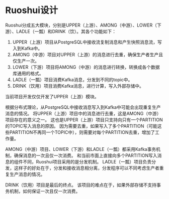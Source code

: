 # Ruoshui设计

Ruoshui分成五大模块，分别是UPPER（上游）、AMONG（中游）、LOWER（下游）、LADLE（一瓢）和DRINK（饮）。其各个功能如下：
1. UPPER（上游）项目从PostgreSQL中接收流复制消息和产生快照消息流，写入到Kafka中。
2. AMONG（中游）项目对UPPER（上游）的消息进行去重，确保生产者生产且仅生产一次。
3. LOWER（下游）项目将AMONG（中游）的消息进行转换，转换成各个数据库通用的格式。
4. LADLE（一瓢）项目消费Kafka消息，分发到不同的topic中。
5. DRINK（饮用）项目消费Kafka消息，进行计算，写入外部存储中。

当前项目开发仅仅开发了UPPER（上游）模块。

根据分布式理论，从PostgreSQL中接收消息写入到Kafka中可能会出现重复生产消息的情况。
将UPPER（上游）项目中的消息进行去重，这是AMONG（中游）项目存在的意义之一。
这也是UPPER（上游）项目只支持向只有一个PARTITION的TOPIC写入消息的原因。
因为需要去重，如果写入了多个PARTITION（可能这些PARTITION不再同一个TOPIC中），则需要对每个PARTITION去重，增加了工作量。

AMONG（中游）项目、LOWER（下游）和LADLE（一瓢）都采用Kafka事务机制，确保消息的一次且仅一次消费。
和当前市面上直接向多个PARTITION写入消息的组件不同，Ruoshui项目采用的是分发机制。
LADLE（一瓢）项目负责分发，这样子的好处在于，分发和接收消息相分离，分发程序可以不同考虑生产者重复生产消息的情况。

DRINK（饮用）项目是最后的终点。
该项目的难点在于，如果外部存储不支持事务机制，如何保证一次且仅一次消费。

